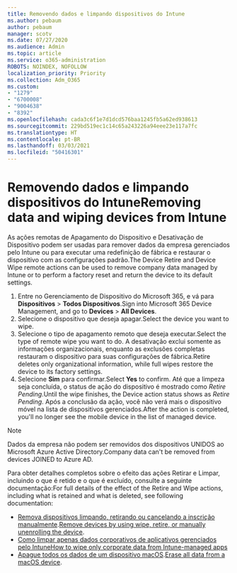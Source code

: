 ```yaml
---
title: Removendo dados e limpando dispositivos do Intune
ms.author: pebaum
author: pebaum
manager: scotv
ms.date: 07/27/2020
ms.audience: Admin
ms.topic: article
ms.service: o365-administration
ROBOTS: NOINDEX, NOFOLLOW
localization_priority: Priority
ms.collection: Adm_O365
ms.custom:
- "1279"
- "6700008"
- "9004638"
- "8392"
ms.openlocfilehash: cada3c6f1e7d1dcd576baa1245fb5a62ed938613
ms.sourcegitcommit: 229bd519ec1c14c65a243226a94eee23e117a7fc
ms.translationtype: HT
ms.contentlocale: pt-BR
ms.lasthandoff: 03/03/2021
ms.locfileid: "50416301"
---
```

# <a name="removing-data-and-wiping-devices-from-intune"></a><span data-ttu-id="66c32-102">Removendo dados e limpando dispositivos do Intune</span><span class="sxs-lookup"><span data-stu-id="66c32-102">Removing data and wiping devices from Intune</span></span>

<span data-ttu-id="66c32-103">As ações remotas de Apagamento do Dispositivo e Desativação de Dispositivo podem ser usadas para remover dados da empresa gerenciados pelo Intune ou para executar uma redefinição de fábrica e restaurar o dispositivo com as configurações padrão.</span><span class="sxs-lookup"><span data-stu-id="66c32-103">The Device Retire and Device Wipe remote actions can be used to remove company data managed by Intune or to perform a factory reset and return the device to its default settings.</span></span>

1. <span data-ttu-id="66c32-104">Entre no Gerenciamento de Dispositivo do Microsoft 365, e vá para **Dispositivos** > **Todos Dispositivos**.</span><span class="sxs-lookup"><span data-stu-id="66c32-104">Sign into Microsoft 365 Device Management, and go to **Devices** > **All Devices**.</span></span>
2. <span data-ttu-id="66c32-105">Selecione o dispositivo que deseja apagar.</span><span class="sxs-lookup"><span data-stu-id="66c32-105">Select the device you want to wipe.</span></span>
3. <span data-ttu-id="66c32-106">Selecione o tipo de apagamento remoto que deseja executar.</span><span class="sxs-lookup"><span data-stu-id="66c32-106">Select the type of remote wipe you want to do.</span></span> <span data-ttu-id="66c32-107">A desativação exclui somente as informações organizacionais, enquanto as exclusões completas restauram o dispositivo para suas configurações de fábrica.</span><span class="sxs-lookup"><span data-stu-id="66c32-107">Retire deletes only organizational information, while full wipes restore the device to its factory settings.</span></span>
4. <span data-ttu-id="66c32-108">Selecione **Sim** para confirmar.</span><span class="sxs-lookup"><span data-stu-id="66c32-108">Select **Yes** to confirm.</span></span> <span data-ttu-id="66c32-109">Até que a limpeza seja concluída, o status de ação do dispositivo é mostrado como *Retire Pending*.</span><span class="sxs-lookup"><span data-stu-id="66c32-109">Until the wipe finishes, the Device action status shows as *Retire Pending*.</span></span>
    <span data-ttu-id="66c32-110">Após a conclusão da ação, você não verá mais o dispositivo móvel na lista de dispositivos gerenciados.</span><span class="sxs-lookup"><span data-stu-id="66c32-110">After the action is completed, you'll no longer see the mobile device in the list of managed device.</span></span>

> [!NOTE]
> <span data-ttu-id="66c32-111">Dados da empresa não podem ser removidos dos dispositivos UNIDOS ao Microsoft Azure Active Directory.</span><span class="sxs-lookup"><span data-stu-id="66c32-111">Company data can't be removed from devices JOINED to Azure AD.</span></span> 

<span data-ttu-id="66c32-112">Para obter detalhes completos sobre o efeito das ações Retirar e Limpar, incluindo o que é retido e o que é excluído, consulte a seguinte documentação:</span><span class="sxs-lookup"><span data-stu-id="66c32-112">For full details of the effect of the Retire and Wipe actions, including what is retained and what is deleted, see following documentation:</span></span>

- <span data-ttu-id="66c32-113">[Remova dispositivos limpando, retirando ou cancelando a inscrição manualmente](https://docs.microsoft.com/mem/intune/remote-actions/devices-wipe).</span><span class="sxs-lookup"><span data-stu-id="66c32-113">[Remove devices by using wipe, retire, or manually unenrolling the device](https://docs.microsoft.com/mem/intune/remote-actions/devices-wipe).</span></span>
- [<span data-ttu-id="66c32-114">Como limpar apenas dados corporativos de aplicativos gerenciados pelo Intune</span><span class="sxs-lookup"><span data-stu-id="66c32-114">How to wipe only corporate data from Intune-managed apps</span></span>](https://docs.microsoft.com/mem/intune/apps/apps-selective-wipe)
- <span data-ttu-id="66c32-115">[Apague todos os dados de um dispositivo macOS](https://docs.microsoft.com/mem/intune/remote-actions/device-erase).</span><span class="sxs-lookup"><span data-stu-id="66c32-115">[Erase all data from a macOS device](https://docs.microsoft.com/mem/intune/remote-actions/device-erase).</span></span>